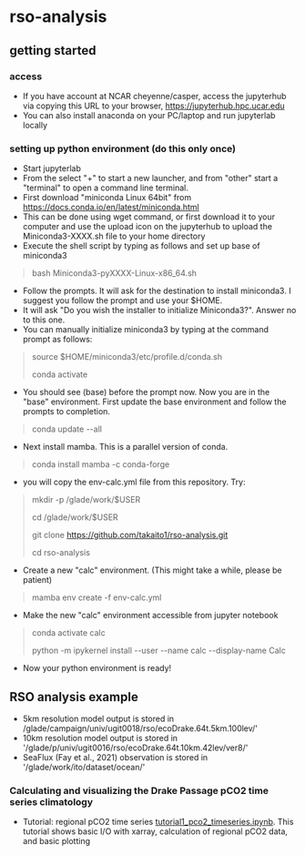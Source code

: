 # rso-analysis
## getting started
### access
- If you have account at NCAR cheyenne/casper, access the jupyterhub via copying this URL to your browser, https://jupyterhub.hpc.ucar.edu
- You can also install anaconda on your PC/laptop and run jupyterlab locally
### setting up python environment (do this only once)
- Start jupyterlab
- From the select "+" to start a new launcher, and from "other" start a "terminal" to open a command line terminal. 
- First download "miniconda Linux 64bit" from https://docs.conda.io/en/latest/miniconda.html 
- This can be done using wget command, or first download it to your computer and use the upload icon on the jupyterhub to upload the Miniconda3-XXXX.sh file to your home directory
- Execute the shell script by typing as follows and set up base of miniconda3
> bash Miniconda3-pyXXXX-Linux-x86_64.sh
- Follow the prompts. It will ask for the destination to install miniconda3. I suggest you follow the prompt and use your $HOME.   
- It will ask "Do you wish the installer to initialize Miniconda3?". Answer no to this one. 
- You can manually initialize miniconda3 by typing at the command prompt as follows: 
> source $HOME/miniconda3/etc/profile.d/conda.sh
> 
> conda activate
- You should see (base) before the prompt now. Now you are in the "base" environment. First update the base environment and follow the prompts to completion. 
> conda update --all
- Next install mamba. This is a parallel version of conda. 
> conda install mamba -c conda-forge
- you will copy the env-calc.yml file from this repository. Try: 
> mkdir -p /glade/work/$USER
>
> cd /glade/work/$USER
> 
> git clone https://github.com/takaito1/rso-analysis.git
> 
> cd rso-analysis
- Create a new "calc" environment. (This might take a while, please be patient)
> mamba env create -f env-calc.yml
- Make the new "calc" environment accessible from jupyter notebook
> conda activate calc
> 
> python -m ipykernel install --user --name calc --display-name Calc
- Now your python environment is ready!
## RSO analysis example
- 5km resolution model output is stored in /glade/campaign/univ/ugit0018/rso/ecoDrake.64t.5km.100lev/'
- 10km resolution model output is stored in '/glade/p/univ/ugit0016/rso/ecoDrake.64t.10km.42lev/ver8/'
- SeaFlux (Fay et al., 2021) observation is stored in '/glade/work/ito/dataset/ocean/'
### Calculating and visualizing the Drake Passage pCO2 time series climatology
- Tutorial: regional pCO2 time series [tutorial1_pco2_timeseries.ipynb](https://github.com/takaito1/cori-shared-notebook/blob/main/tutorial1_sst_maps.ipynb). This tutorial shows basic I/O with xarray, calculation of regional pCO2 data, and basic plotting 
